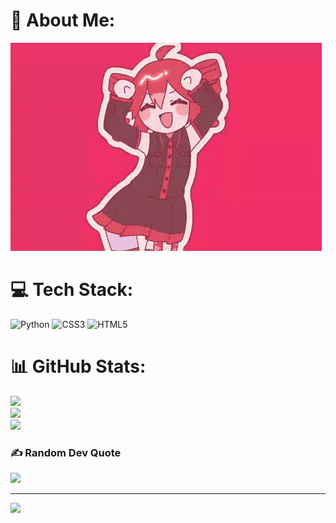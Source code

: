 # 💫 About Me:
<img src="teto-kasane-teto.gif">

# 💻 Tech Stack:
![Python](https://img.shields.io/badge/python-3670A0?style=flat&logo=python&logoColor=ffdd54) ![CSS3](https://img.shields.io/badge/css3-%231572B6.svg?style=flat&logo=css3&logoColor=white) ![HTML5](https://img.shields.io/badge/html5-%23E34F26.svg?style=flat&logo=html5&logoColor=white)

# 📊 GitHub Stats:
![](https://github-readme-stats.vercel.app/api?username=Kasanee-Teto&theme=tokyonight&hide_border=false&include_all_commits=true&count_private=false)<br/>
![](https://nirzak-streak-stats.vercel.app/?user=Kasanee-Teto&theme=tokyonight&hide_border=false)<br/>
![](https://github-readme-stats.vercel.app/api/top-langs/?username=Kasanee-Teto&theme=tokyonight&hide_border=false&include_all_commits=true&count_private=false&layout=compact)

### ✍️ Random Dev Quote
![](https://quotes-github-readme.vercel.app/api?type=horizontal&theme=tokyonight)

---
[![](https://visitcount.itsvg.in/api?id=Kasanee-Teto&icon=0&color=0)](https://visitcount.itsvg.in)

<!-- Proudly created with GPRM ( https://gprm.itsvg.in ) -->